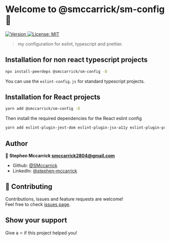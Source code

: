 <h1 >Welcome to @smccarrick/sm-config 👋</h1>
<p>
  <a href="https://www.npmjs.com/package/@smccarrick/sm-config" target="_blank">
    <img alt="Version" src="https://img.shields.io/npm/v/@smccarrick/sm-config.svg">
  </a>
  <a href="#" target="_blank">
    <img alt="License: MIT" src="https://img.shields.io/badge/License-MIT-yellow.svg" />
  </a>
</p>

> my configuration for eslint, typescript and prettier.

## Installation for non react typescript projects

```sh
npx install-peerdeps @smccarrick/sm-config -D
```

You can use the `eslint-config.js` for standard typescript projects.

## Installation for React projects

```sh
yarn add @smccarrick/sm-config -D
```

Then install the required dependencies for the React eslint config

```sh
yarn add eslint-plugin-jest-dom eslint-plugin-jsx-a11y eslint-plugin-prettier eslint-plugin-react eslint-plugin-react-hooks eslint-plugin-testing-library -D
```

## Author

👤 **Stephen Mccarrick <smccarrick2804@gmail.com>**

* Github: [@SMccarrick](https://github.com/SMccarrick)
* LinkedIn: [@stephen-mccarrick](https://linkedin.com/in/stephen-mccarrick)

## 🤝 Contributing

Contributions, issues and feature requests are welcome!<br />Feel free to check [issues page](https://github.com/SMccarrick/sm-config/issues).

## Show your support

Give a ⭐️ if this project helped you!